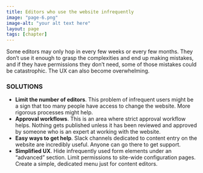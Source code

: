 ```yaml
---
title: Editors who use the website infrequently
image: "page-6.png"
image-alt: "your alt text here"
layout: page
tags: [chapter]
---
```

Some editors may only hop in every few weeks or every few months. They
don’t use it enough to grasp the complexities and end up making mistakes,
and if they have permissions they don’t need, some of those mistakes could
be catastrophic. The UX can also become overwhelming.

### SOLUTIONS

- **Limit the number of editors**. This problem of infrequent users might
be a sign that too many people have access to change the website. More
rigorous processes might help.
- **Approval workflows**. This is an area where strict approval workflow
helps. Nothing gets published unless it has been reviewed and approved
by someone who is an expert at working with the website.
- **Easy ways to get help**. Slack channels dedicated to content entry on the
website are incredibly useful. Anyone can go there to get support.
- **Simplified UX**. Hide infrequently used form elements under an
“advanced” section. Limit permissions to site-wide configuration pages.
Create a simple, dedicated menu just for content editors.
